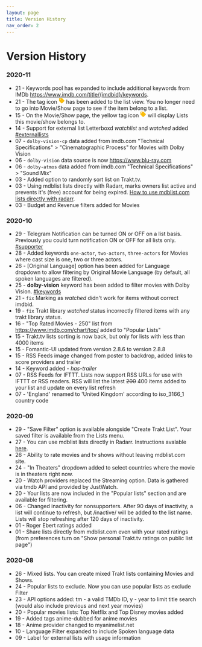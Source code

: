 ```yaml
---
layout: page
title: Version History
nav_order: 2
---
```


# Version History

### 2020-11
- 21 - Keywords pool has expanded to include additional keywords from IMDb https://www.imdb.com/title/{imdbid}/keywords.
- 21 - The tag icon <img src="/assets/images/icon_tag.png" alt="drawing" width="16"/> has been added to the list view. You no longer need to go into Movie/Show page to see if the item belong to a list.
- 15 - On the Movie/Show page, the yellow tag icon <img src="/assets/images/icon_tag.png" alt="drawing" width="16"/> will display Lists this movie/show belongs to.
- 14 - Support for external list Letterboxd *watchlist* and *watched* added [#externallists](external_lists)
- 07 - `dolby-vision-cp` data added from imdb.com "Technical Specifications" > "Cinematographic Process" for Movies with Dolby Vision
- 06 - `dolby-vision` data source is now https://www.blu-ray.com
- 06 - `dolby-atmos` data added from imdb.com "Technical Specifications" > "Sound Mix"
- 03 - Added option to randomly sort list on Trakt.tv.
- 03 - Using mdblist lists directly with Radarr, marks owners list active and prevents it's (free) account for being expired. [How to use mdblist.com lists directly with radarr](mdblist_to_radarr).
- 03 - Budget and Revenue filters added for Movies

### 2020-10
- 29 - Telegram Notification can be turned ON or OFF on a list basis. Previously you could turn notification ON or OFF for all lists only. [#supporter](supporter)
- 28 - Added keywords `one-actor`, `two-actors`, `three-actors` for Movies where cast size is one, two or three actors.
- 26 - [Original Language] option has been added for Language dropdown to allow filtering by Original Movie Language (by default, all spoken languages are filtered).
- 25 - **dolby-vision** keyword has been added to filter movies with Dolby Vision. [#keywords](keywords)
- 21 - `fix` Marking as *watched* didn't work for items without correct imdbid.
- 19 - `fix` Trakt library *watched* status incorrectly filtered items with any trakt library status.
- 16 - "Top Rated Movies - 250" list from https://www.imdb.com/chart/top/ added to "Popular Lists"
- 15 - Trakt.tv lists sorting is now back, but only for lists with less than 4000 items
- 15 - Fomantic-UI updated from version 2.8.6 to version 2.8.8
- 15 - RSS Feeds image changed from poster to backdrop, added links to score providers and trailer
- 14 - Keyword added - *has-trailer*
- 07 - RSS Feeds for IFTTT. Lists now support RSS URLs for use with IFTTT or RSS readers. RSS will list the latest ~~200~~ 400 items added to your list and update on every list refresh
- 07 - 'England' renamed to 'United Kingdom' according to iso_3166_1 country code

### 2020-09
- 29 - "Save Filter" option is available alongside "Create Trakt List". Your saved filter is available from the Lists menu.
- 27 - You can use mdblist lists directly in Radarr. Instructions avalable [here](mdblist_to_radarr).
- 26 - Ability to rate movies and tv shows without leaving mdblist.com site.
- 24 - "In Theaters" dropdown added to select countries where the movie is in theaters right now.
- 20 - Watch providers replaced the Streaming option. Data is gathered via tmdb API and provided by JustWatch.
- 20 - Your lists are now included in the "Popular lists" section and are available for filtering.
- 06 - Changed inactivity for nonsupporters. After 90 days of inactivity, a list will continue to refresh, but /inactive/ will be added to the list name. Lists will stop refreshing after 120 days of inactivity.
- 01 - Roger Ebert ratings added
- 01 - Share lists directly from mdblist.com even with your rated ratings (from preferences turn on "Show personal Trakt.tv ratings on public list page")

### 2020-08
- 26 - Mixed lists. You can create mixed Trakt lists containing Movies and Shows.
- 24 - Popular lists to exclude. Now you can use popular lists as exclude Filter
- 23 - API options added: tm - a valid TMDb ID, y - year to limit title search (would also include previous and next year movies)
- 20 - Popular movies lists: Top Netflix and Top Disney movies added
- 19 - Added tags anime-dubbed for anime movies
- 18 - Anime provider changed to myanimelist.net
- 10 - Language Filter expanded to include Spoken language data
- 09 - Label for external lists with usage information
